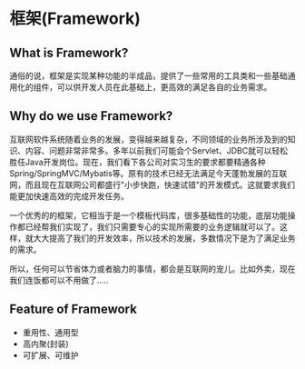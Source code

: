 # 框架(Framework)

## What is Framework?

通俗的说，框架是实现某种功能的半成品，提供了一些常用的工具类和一些基础通用化的组件，可以供开发人员在此基础上，更高效的满足各自的业务需求。

## Why do we use Framework?

互联网软件系统随着业务的发展，变得越来越复杂，不同领域的业务所涉及到的知识、内容、问题非常非常多。多年以前我们可能会个Servlet、JDBC就可以轻松胜任Java开发岗位。现在，我们看下各公司对实习生的要求都要精通各种Spring/SpringMVC/Mybatis等。原有的技术已经无法满足今天蓬勃发展的互联网，而且现在互联网公司都盛行"小步快跑，快速试错"的开发模式。这就要求我们能更加快速高效的完成开发任务。

一个优秀的的框架，它相当于是一个模板代码库，很多基础性的功能，底层功能操作都已经帮我们实现了，我们只需要专心的实现所需要的业务逻辑就可以了。这样，就大大提高了我们的开发效率，所以技术的发展，多数情况下是为了满足业务的需求。

所以，任何可以节省体力或者脑力的事情，都会是互联网的宠儿。比如外卖，现在我们连饭都可以不用做了.....

## Feature of Framework

* 重用性、通用型
* 高内聚(封装)
* 可扩展、可维护